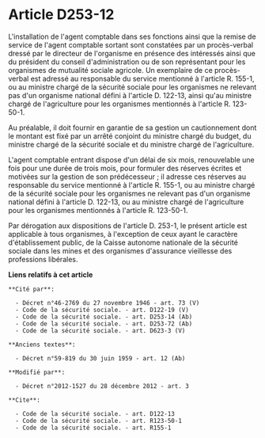 # Article D253-12

L'installation de l'agent comptable dans ses fonctions ainsi que la remise de service de l'agent comptable sortant sont
constatées par un procès-verbal dressé par le directeur de l'organisme en présence des intéressés ainsi que du président du
conseil d'administration ou de son représentant pour les organismes de mutualité sociale agricole. Un exemplaire de ce
procès-verbal est adressé au responsable du service mentionné à l'article R. 155-1, ou au ministre chargé de la sécurité
sociale pour les organismes ne relevant pas d'un organisme national défini à l'article D. 122-13, ainsi qu'au ministre chargé
de l'agriculture pour les organismes mentionnés à l'article R. 123-50-1. 

Au préalable, il doit fournir en garantie de sa gestion un cautionnement dont le montant est fixé par un arrêté conjoint du
ministre chargé du budget, du ministre chargé de la sécurité sociale et du ministre chargé de l'agriculture. 

L'agent comptable entrant dispose d'un délai de six mois, renouvelable une fois pour une durée de trois mois, pour formuler
des réserves écrites et motivées sur la gestion de son prédécesseur ; il adresse ces réserves au responsable du service
mentionné à l'article R. 155-1, ou au ministre chargé de la sécurité sociale pour les organismes ne relevant pas d'un
organisme national défini à l'article D. 122-13, ou au ministre chargé de l'agriculture pour les organismes mentionnés à
l'article R. 123-50-1. 

Par dérogation aux dispositions de l'article D. 253-1, le présent article est applicable à tous organismes, à l'exception de
ceux ayant le caractère d'établissement public, de la Caisse autonome nationale de la sécurité sociale dans les mines et des
organismes d'assurance vieillesse des professions libérales.

**Liens relatifs à cet article**

	**Cité par**:

	  - Décret n°46-2769 du 27 novembre 1946 - art. 73 (V)
	  - Code de la sécurité sociale. - art. D122-19 (V)
	  - Code de la sécurité sociale. - art. D253-14 (Ab)
	  - Code de la sécurité sociale. - art. D253-72 (Ab)
	  - Code de la sécurité sociale. - art. D623-3 (V)

	**Anciens textes**:

	  - Décret n°59-819 du 30 juin 1959 - art. 12 (Ab)

	**Modifié par**:

	  - Décret n°2012-1527 du 28 décembre 2012 - art. 3

	**Cite**:

	  - Code de la sécurité sociale. - art. D122-13
	  - Code de la sécurité sociale. - art. R123-50-1
	  - Code de la sécurité sociale. - art. R155-1

